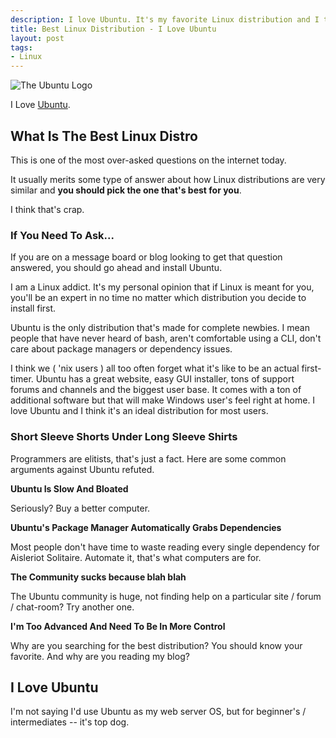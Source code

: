 ```yaml
--- 
description: I love Ubuntu. It's my favorite Linux distribution and I think it gets a bad rap. Do you love Ubuntu? Why or why not and what's your favorite
title: Best Linux Distribution - I Love Ubuntu
layout: post
tags: 
- Linux
---
```

<div class="img-wrap"><img class="alignnone size-full wp-image-2063" title="UbuntuLogo" src="{{ site.url }}/images/UbuntuLogo.jpg" alt="The Ubuntu Logo" /></div>

I Love <a href="http://www.ubuntu.com/">Ubuntu</a>.

## What Is The Best Linux Distro

This is one of the most over-asked questions on the internet today.

It usually merits some type of answer about how Linux distributions are very similar and **you should pick the one that's best for you**.

I think that's crap.

### If You Need To Ask...

If you are on a message board or blog looking to get that question answered, you should go ahead and install Ubuntu.

I am a Linux addict. It's my personal opinion that if Linux is meant for you, you'll be an expert in no time no matter which distribution you decide to install first.

Ubuntu is the only distribution that's made for complete newbies. I mean people that have never heard of bash, aren't comfortable using a CLI, don't care about package managers or dependency issues.

I think we ( 'nix users ) all too often forget what it's like to be an actual first-timer. Ubuntu has a great website, easy GUI installer, tons of support forums and channels and the biggest user base. It comes with a ton of additional software but that will make Windows user's feel right at home. I love Ubuntu and I think it's an ideal distribution for most users.

### Short Sleeve Shorts Under Long Sleeve Shirts

Programmers are elitists, that's just a fact. Here are some common arguments against Ubuntu refuted.

**Ubuntu Is Slow And Bloated**

Seriously? Buy a better computer.

**Ubuntu's Package Manager Automatically Grabs Dependencies**

Most people don't have time to waste reading every single dependency for Aisleriot Solitaire. Automate it, that's what computers are for.

**The Community sucks because blah blah**

The Ubuntu community is huge, not finding help on a particular site / forum / chat-room? Try another one.

**I'm Too Advanced And Need To Be In More Control**

Why are you searching for the best distribution? You should know your favorite. And why are you reading my blog?

## I Love Ubuntu

I'm not saying I'd use Ubuntu as my web server OS, but for beginner's / intermediates -- it's top dog.